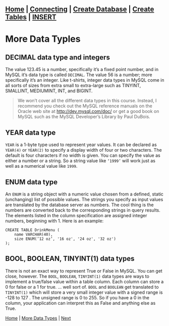 [Home](/) | [Connecting](/2-connecting/) | [Create Database](/3-create-database/) | [Create Tables](/4-create-table/) | [INSERT](/5-insert/)  
---

# More Data Typles

## DECIMAL data type and integers

The value 123.45 is a number, specifically it’s a fixed point number, and in MySQL it’s data type is called `DECIMAL`.  The value 56 is a number; more specifically it’s an integer.  Like t-shirts, integer data types in MySQL come in all sorts of sizes from extra small to extra-large such as TINYINT, SMALLINT, MEDIUMINT, INT, and BIGINT.

> We won’t cover all the different data types in this course.  Instead, I recommend you check out the MySQL reference manuals on the Oracle web site at http://dev.mysql.com/doc/ or get a good book on MySQL such as the MySQL Developer’s Library by Paul DuBois.  

## YEAR data type

`YEAR` is a 1-byte type used to represent year values. It can be declared as `YEAR(4)` or `YEAR(2)` to specify a display width of four or two characters. The default is four characters if no width is given.  You can specify the value as either a number or a string.  So a string value like `‘1999’` will work just as well as a numerical value like `1999`.  

## ENUM data type

An `ENUM` is a string object with a numeric value chosen from a defined, static (unchanging) list of possible values.  The strings you specify as input values are translated by the database server as numbers.  The cool thing is the numbers are converted back to the corresponding strings in query results.  The elements listed in the column specification are assigned integer numbers, beginning with 1.  Here is an example:

```
CREATE TABLE DrinkMenu (
    name VARCHAR(40),
    size ENUM(’12 oz’, '16 oz', '24 oz', '32 oz')
);
```

## BOOL, BOOLEAN, TINYINT(1) data types

There is not an exact way to represent True or False in MySQL.  You can get close, however.  The `BOOL`, `BOOLEAN`, `TINYINT(1)` data types are ways to implement a true/false value within a table column.  Each column can store a 0 for false or a 1 for true. … well sort of.  `BOOL` and `BOOLEAN` get translated to `TINYINT(1)` which will store a very small integer value with a signed range is -128 to 127 . The unsigned range is 0 to 255.   So if you have a 0 in the column, your application can interpret this as False and anything else as True.  

[Home](/)  |  [More Data Types](/8-relationships/)  |  [Next](/8-relationships/1) 
